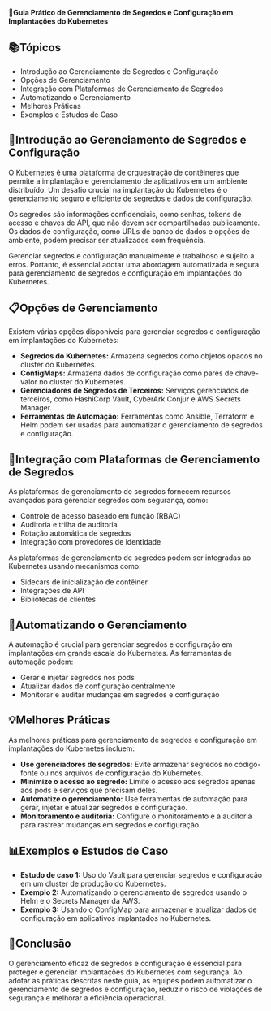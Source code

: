 📘**Guia Prático de Gerenciamento de Segredos e Configuração em Implantações do Kubernetes**

## 📚Tópicos

- Introdução ao Gerenciamento de Segredos e Configuração
- Opções de Gerenciamento
- Integração com Plataformas de Gerenciamento de Segredos
- Automatizando o Gerenciamento
- Melhores Práticas
- Exemplos e Estudos de Caso

## 🔑Introdução ao Gerenciamento de Segredos e Configuração

O Kubernetes é uma plataforma de orquestração de contêineres que permite a implantação e gerenciamento de aplicativos em um ambiente distribuído. Um desafio crucial na implantação do Kubernetes é o gerenciamento seguro e eficiente de segredos e dados de configuração.

Os segredos são informações confidenciais, como senhas, tokens de acesso e chaves de API, que não devem ser compartilhadas publicamente. Os dados de configuração, como URLs de banco de dados e opções de ambiente, podem precisar ser atualizados com frequência.

Gerenciar segredos e configuração manualmente é trabalhoso e sujeito a erros. Portanto, é essencial adotar uma abordagem automatizada e segura para gerenciamento de segredos e configuração em implantações do Kubernetes.

## 📋Opções de Gerenciamento

Existem várias opções disponíveis para gerenciar segredos e configuração em implantações do Kubernetes:

- **Segredos do Kubernetes:** Armazena segredos como objetos opacos no cluster do Kubernetes.
- **ConfigMaps:** Armazena dados de configuração como pares de chave-valor no cluster do Kubernetes.
- **Gerenciadores de Segredos de Terceiros:** Serviços gerenciados de terceiros, como HashiCorp Vault, CyberArk Conjur e AWS Secrets Manager.
- **Ferramentas de Automação:** Ferramentas como Ansible, Terraform e Helm podem ser usadas para automatizar o gerenciamento de segredos e configuração.

## 🔗Integração com Plataformas de Gerenciamento de Segredos

As plataformas de gerenciamento de segredos fornecem recursos avançados para gerenciar segredos com segurança, como:

- Controle de acesso baseado em função (RBAC)
- Auditoria e trilha de auditoria
- Rotação automática de segredos
- Integração com provedores de identidade

As plataformas de gerenciamento de segredos podem ser integradas ao Kubernetes usando mecanismos como:

- Sidecars de inicialização de contêiner
- Integrações de API
- Bibliotecas de clientes

## 🤖Automatizando o Gerenciamento

A automação é crucial para gerenciar segredos e configuração em implantações em grande escala do Kubernetes. As ferramentas de automação podem:

- Gerar e injetar segredos nos pods
- Atualizar dados de configuração centralmente
- Monitorar e auditar mudanças em segredos e configuração

## 💡Melhores Práticas

As melhores práticas para gerenciamento de segredos e configuração em implantações do Kubernetes incluem:

- **Use gerenciadores de segredos:** Evite armazenar segredos no código-fonte ou nos arquivos de configuração do Kubernetes.
- **Minimize o acesso ao segredo:** Limite o acesso aos segredos apenas aos pods e serviços que precisam deles.
- **Automatize o gerenciamento:** Use ferramentas de automação para gerar, injetar e atualizar segredos e configuração.
- **Monitoramento e auditoria:** Configure o monitoramento e a auditoria para rastrear mudanças em segredos e configuração.

## 📊Exemplos e Estudos de Caso

- **Estudo de caso 1:** Uso do Vault para gerenciar segredos e configuração em um cluster de produção do Kubernetes.
- **Exemplo 2:** Automatizando o gerenciamento de segredos usando o Helm e o Secrets Manager da AWS.
- **Exemplo 3:** Usando o ConfigMap para armazenar e atualizar dados de configuração em aplicativos implantados no Kubernetes.

## 👋Conclusão

O gerenciamento eficaz de segredos e configuração é essencial para proteger e gerenciar implantações do Kubernetes com segurança. Ao adotar as práticas descritas neste guia, as equipes podem automatizar o gerenciamento de segredos e configuração, reduzir o risco de violações de segurança e melhorar a eficiência operacional.